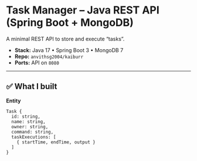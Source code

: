 # Task Manager – Java REST API (Spring Boot + MongoDB)

A minimal REST API to store and execute “tasks”.
- **Stack:** Java 17 • Spring Boot 3 • MongoDB 7
- **Repo:** `anvithsg2004/kaiburr`
- **Ports:** API on `8080`

---

## ✅ What I built

**Entity**
```text
Task {
  id: string,
  name: string,
  owner: string,
  command: string,
  taskExecutions: [
    { startTime, endTime, output }
  ]
}
